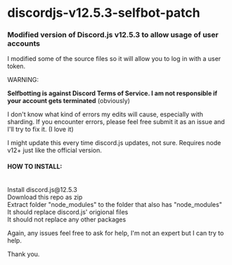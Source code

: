 # discordjs-v12.5.3-selfbot-patch

<h3>Modified version of Discord.js v12.5.3 to allow usage of user accounts</h3>
I modified some of the source files so it will allow you to log in with a user token. 


WARNING:

<b>Selfbotting is against Discord Terms of Service. I am not responsible if your account gets terminated</b>
(obviously)

I don't know what kind of errors my edits will cause, especially with sharding. 
If you encounter errors, please feel free submit it as an issue and I'll try to fix it.
(I love it) 

I might update this every time discord.js updates, not sure.
Requires node v12+ just like the official version.


<h4>HOW TO INSTALL:</h4><br>
Install discord.js@12.5.3<br>
Download this repo as zip<br>
Extract folder "node_modules" to the folder that also has "node_modules"<br>
It should replace discord.js' origional files<br>
It should not replace any other packages


Again, any issues feel free to ask for help, I'm not an expert but I can try to help.

Thank you.
